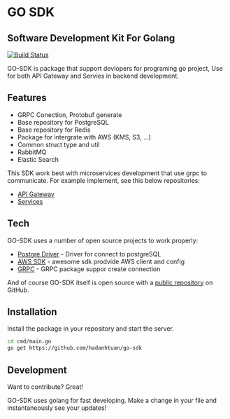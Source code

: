# GO SDK
## Software Development Kit For Golang


[![Build Status](https://travis-ci.org/joemccann/dillinger.svg?branch=master)](https://travis-ci.org/joemccann/dillinger)

GO-SDK is package that support devlopers for programing go project,
Use for both API Gateway and Servies in backend development.

## Features

- GRPC Conection, Protobuf generate
- Base repository for PostgreSQL
- Base repository for Redis
- Package for intergrate with AWS (KMS, S3, ...)
- Common struct type and util
- RabbitMQ 
- Elastic Search 

This SDK work best with microservices development that use grpc to communicate.
For example implement, see this below repositories:
- [API Gateway](https://github.com/hadanhtuan/dorm-go-gateway)
- [Services](https://github.com/hadanhtuan/dorm-go-services)

## Tech

GO-SDK uses a number of open source projects to work properly:

- [Postgre Driver](gorm.io/driver/postgres) - Driver for connect to postgreSQL
- [AWS SDK](github.com/aws/aws-sdk-go-v2) - awesome sdk prodvide AWS client and config
- [GRPC](google.golang.org/grpc) - GRPC package suppor create connection

And of course GO-SDK itself is open source with a [public repository](https://github.com/hadanhtuan/go-sdk) on GitHub.

## Installation

Install the package in your repository and start the server.

```sh
cd cmd/main.go
go get https://github.com/hadanhtuan/go-sdk
```


## Development

Want to contribute? Great!

GO-SDK uses golang for fast developing.
Make a change in your file and instantaneously see your updates!
